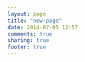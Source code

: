 ```yaml
---
layout: page
title: "new-page"
date: 2014-07-05 12:57
comments: true
sharing: true
footer: true
---
```

